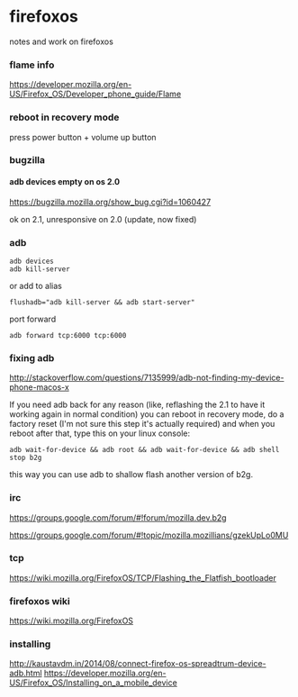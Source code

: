 firefoxos
=========

notes and work on firefoxos

### flame info

https://developer.mozilla.org/en-US/Firefox_OS/Developer_phone_guide/Flame

### reboot in recovery mode

press power button + volume up button

### bugzilla

#### adb devices empty on os 2.0

https://bugzilla.mozilla.org/show_bug.cgi?id=1060427

ok on 2.1, unresponsive on 2.0 (update, now fixed)

### adb

    adb devices
    adb kill-server

or add to alias

    flushadb="adb kill-server && adb start-server"

port forward

    adb forward tcp:6000 tcp:6000

### fixing adb

http://stackoverflow.com/questions/7135999/adb-not-finding-my-device-phone-macos-x

If you need adb back for
any reason (like, reflashing the 2.1 to have it working again in normal
condition) you can reboot in recovery mode, do a factory reset (I'm not sure
this step it's actually required) and when you reboot after that, type this on
your linux console:

    adb wait-for-device && adb root && adb wait-for-device && adb shell stop b2g

this way you can use adb to shallow flash another version of b2g.

### irc

https://groups.google.com/forum/#!forum/mozilla.dev.b2g

https://groups.google.com/forum/#!topic/mozilla.mozillians/gzekUpLo0MU

### tcp

https://wiki.mozilla.org/FirefoxOS/TCP/Flashing_the_Flatfish_bootloader

### firefoxos wiki

https://wiki.mozilla.org/FirefoxOS

### installing

http://kaustavdm.in/2014/08/connect-firefox-os-spreadtrum-device-adb.html
https://developer.mozilla.org/en-US/Firefox_OS/Installing_on_a_mobile_device
